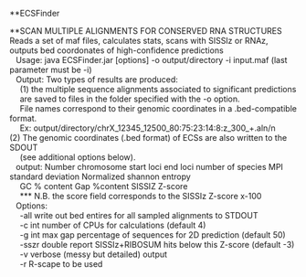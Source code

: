  **ECSFinder

**SCAN MULTIPLE ALIGNMENTS FOR CONSERVED RNA STRUCTURES <br />
Reads a set of maf files, calculates stats, scans with SISSIz or RNAz, outputs bed coordonates of high-confidence predictions<br />
                    &ensp; Usage:     java  ECSFinder.jar [options] -o output/directory -i input.maf (last parameter must be -i)<br />
                    &ensp; Output: 	Two types of results are produced:<br />
                            &ensp;&ensp;   (1)  the multiple sequence alignments associated to significant predictions<br />
                            &ensp;&ensp;        are saved to files in the folder specified with the -o option.<br />
                            &ensp;&ensp;        File names correspond to their genomic coordinates in a .bed-compatible format. <br />
                            &ensp;&ensp;        Ex: output/directory/chrX_12345_12500_80:75:23:14:8:z_300_+.aln/n
                            &ensp;&ensp;   (2)  The genomic coordinates (.bed format) of ECSs are also written to the SDOUT<br />
                            &ensp;&ensp;        (see additional options below).<br />
               &ensp;     output: Number chromosome start loci  end loci number of species MPI standard deviation Normalized shannon entropy<br />
                        &ensp;&ensp;    GC % content Gap %content SISSIZ Z-score<br />
                      &ensp;&ensp;         ***  N.B. the score field corresponds to the SISSIz Z-score x-100<br />
               &ensp;     Options:<br />
               &ensp;&ensp;       -all             write out bed entires for all sampled alignments to STDOUT<br />
               &ensp;&ensp;       -c     int       number of CPUs for calculations (default 4)<br />
               &ensp;&ensp;       -g     int       max gap percentage of sequences for 2D prediction (default 50)<br />
               &ensp;&ensp;       -sszr  double    report SISSIz+RIBOSUM hits below this Z-score (default -3)<br />
               &ensp;&ensp;       -v               verbose (messy but detailed) output<br />
               &ensp;&ensp;       -r                R-scape to be used<br />
